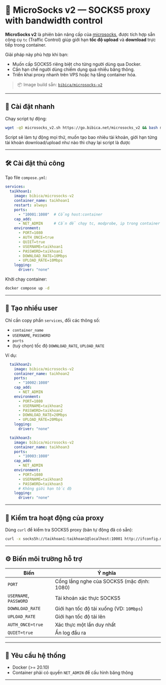 # 🧦 MicroSocks v2 — SOCKS5 proxy with bandwidth control

**MicroSocks v2** là phiên bản nâng cấp của [microsocks](https://github.com/rofl0r/microsocks), được tích hợp sẵn công cụ `tc` (Traffic Control) giúp giới hạn **tốc độ upload** và **download** trực tiếp trong container.

Giải pháp này phù hợp khi bạn:

- Muốn cấp SOCKS5 riêng biệt cho từng người dùng qua Docker.
- Cần hạn chế người dùng chiếm dụng quá nhiều băng thông.
- Triển khai proxy nhanh trên VPS hoặc hạ tầng container hóa.

> 📦 Image build sẵn: [`bibica/microsocks-v2`](https://hub.docker.com/r/bibica/microsocks-v2)

---

## 🚀 Cài đặt nhanh

Chạy script tự động:

```bash
wget -qO microsocks_v2.sh https://go.bibica.net/microsocks_v2 && bash microsocks_v2.sh
````

Script sẽ làm tự động mọi thứ, muốn tạo bao nhiêu tài khoản, giới hạn từng tài khoản download/upload như nào thì chạy lại script là được

---

## 🛠 Cài đặt thủ công

Tạo file `compose.yml`:

```yaml
services:
  taikhoan1:
    image: bibica/microsocks-v2
    container_name: taikhoan1
    restart: always
    ports:
      - "10001:1080"  # Cổng host:container
    cap_add:
      - NET_ADMIN     # Cần để chạy tc, modprobe, ip trong container
    environment:
      - PORT=1080
      - AUTH_ONCE=true
      - QUIET=true
      - USERNAME=taikhoan1
      - PASSWORD=taikhoan1
      - DOWNLOAD_RATE=10Mbps
      - UPLOAD_RATE=10Mbps
    logging:
      driver: "none"
```

Khởi chạy container:

```bash
docker compose up -d
```

---

## 👥 Tạo nhiều user

Chỉ cần copy phần `services`, đổi các thông số:

* `container_name`
* `USERNAME`, `PASSWORD`
* `ports`
* (tuỳ chọn) tốc độ `DOWNLOAD_RATE`, `UPLOAD_RATE`

Ví dụ:

```yaml
  taikhoan2:
    image: bibica/microsocks-v2
    container_name: taikhoan2
    ports:
      - "10002:1080"
    cap_add:
      - NET_ADMIN
    environment:
      - PORT=1080
      - USERNAME=taikhoan2
      - PASSWORD=taikhoan2
      - DOWNLOAD_RATE=20Mbps
      - UPLOAD_RATE=20Mbps
    logging:
      driver: "none"

  taikhoan3:
    image: bibica/microsocks-v2
    container_name: taikhoan3
    ports:
      - "10003:1080"
    cap_add:
      - NET_ADMIN
    environment:
      - PORT=1080
      - USERNAME=taikhoan3
      - PASSWORD=taikhoan3
      # Không giới hạn tốc độ
    logging:
      driver: "none"
```

---

## 🧪 Kiểm tra hoạt động của proxy

Dùng `curl` để kiểm tra SOCKS5 proxy (bản tự động đã có sẵn):

```bash
curl -x socks5h://taikhoan1:taikhoan1@localhost:10001 http://ifconfig.me
```

---

## ⚙️ Biến môi trường hỗ trợ

| Biến                   | Ý nghĩa                                    |
| ---------------------- | ------------------------------------------ |
| `PORT`                 | Cổng lắng nghe của SOCKS5 (mặc định: 1080) |
| `USERNAME`, `PASSWORD` | Tài khoản xác thực SOCKS5                  |
| `DOWNLOAD_RATE`        | Giới hạn tốc độ tải xuống (VD: `10Mbps`)   |
| `UPLOAD_RATE`          | Giới hạn tốc độ tải lên                    |
| `AUTH_ONCE=true`       | Xác thực một lần duy nhất                  |
| `QUIET=true`           | Ẩn log đầu ra                              |

---

## 🧰 Yêu cầu hệ thống

* Docker (>= 20.10)
* Container phải có quyền `NET_ADMIN` để cấu hình băng thông

---

